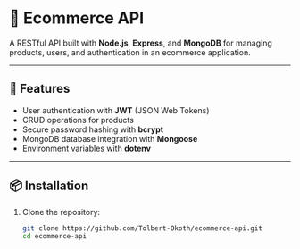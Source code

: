 # 🛒 Ecommerce API

A RESTful API built with **Node.js**, **Express**, and **MongoDB** for managing products, users, and authentication in an ecommerce application.  

---

## 🚀 Features
- User authentication with **JWT** (JSON Web Tokens)  
- CRUD operations for products  
- Secure password hashing with **bcrypt**  
- MongoDB database integration with **Mongoose**  
- Environment variables with **dotenv**  

---

## 📦 Installation

1. Clone the repository:
   ```bash
   git clone https://github.com/Tolbert-Okoth/ecommerce-api.git
   cd ecommerce-api
